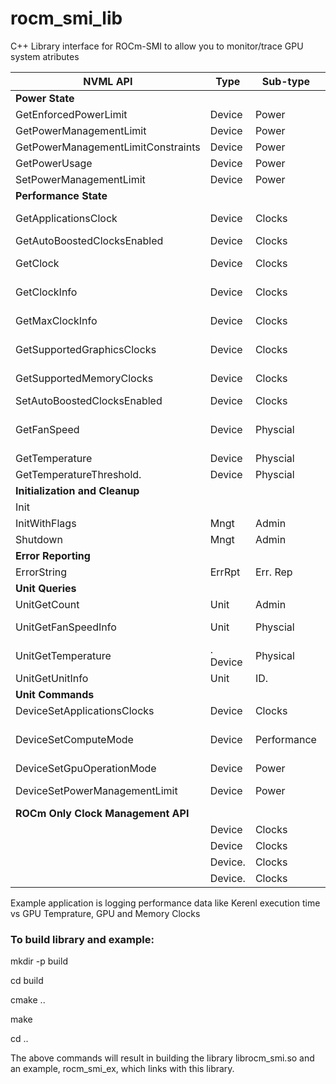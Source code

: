 # rocm_smi_lib

C++ Library interface for ROCm-SMI to allow you to monitor/trace GPU system atributes 

| NVML API	| Type |	Sub-type	| Rocm-smi equivalent API  |
|-------------------|--------|---------------|-----------------------------------|
| **Power State**  | | | |	
| GetEnforcedPowerLimit|	Device	|Power|	rsmi_dev_power_cap_set() |
| GetPowerManagementLimit|	Device	|Power	|rsmi_dev_power_cap_get() |
| GetPowerManagementLimitConstraints|	Device|	Power|	rsmi_dev_power_cap_range_get()|
| GetPowerUsage|	Device| Power | rsmi_dev_power_ave_get()|
| SetPowerManagementLimit |	Device	| Power| rsmi_dev_power_cap_set()|
| **Performance State**  | | | |	
| GetApplicationsClock	| Device |Clocks |	rsmi_dev_get_gpu_sys_freq() rsmi_dev_get_mem_sys_freq()|
| GetAutoBoostedClocksEnabled |	Device	|Clocks| rsmi_dev_perf_level_get()|
| GetClock	|Device	|Clocks	 |rsmi_dev_get_gpu_sys_freq(). rsmi_dev_get_mem_sys_freq()|
| GetClockInfo | 	Device	| Clocks	| rsmi_dev_get_gpu_sys_freq(),  rsmi_dev_get_mem_sys_freq()|
| GetMaxClockInfo | Device	| Clocks	| rsmi_dev_get_gpu_sys_freq(),  rsmi_dev_get_mem_sys_freq()|
| GetSupportedGraphicsClocks|	Device |	Clocks|	rsmi_dev_get_gpu_sys_freq(), rsmi_dev_get_mem_sys_freq()|
| GetSupportedMemoryClocks	|Device| Clocks |rsmi_dev_get_gpu_sys_freq() rsmi_dev_get_mem_sys_freq()|
| SetAutoBoostedClocksEnabled|	Device|	Clocks | rsmi_dev_perf_level_set() |
| GetFanSpeed	| Device | Physcial | rsmi_dev_mon_get_fan_speed() rsmi_dev_mon_get_max_fan_speed()  rsmi_dev_fan_rpms_get() |
| GetTemperature |	Device	|Physcial |	rsmi_dev_temp_metric_get() |
| GetTemperatureThreshold. |	Device	| Physcial | rsmi_dev_temp_metric_get()|
| **Initialization and Cleanup**	| | | |	
| Init	| | | |
| InitWithFlags | Mngt | Admin | rsmi_init() |
| Shutdown| Mngt | 	Admin	 |rsmi_shut_down() |
|**Error Reporting** | | | |		
| ErrorString |	ErrRpt	 |Err. Rep  | rsmi_status_string()  |
| **Unit Queries**	| | | |		
| UnitGetCount  |Unit | Admin | rsmi_num_monitor_devices()  |
| UnitGetFanSpeedInfo | Unit | Physcial | rsmi_dev_fan_rpms_get(), rsmi_dev_van_speed_get() |
| UnitGetTemperature |. Device | Physical | rsmi_dev_temp_metric_get() |
| UnitGetUnitInfo| 	Unit |ID. | rsmi_dev_id_get() (device ID) | 
| **Unit Commands**	| | | |		
| DeviceSetApplicationsClocks |	Device | Clocks| rsmi_dev_gpu_clk_freq_set() |
| DeviceSetComputeMode |	Device | Performance | rsmi_dev_power_profile_set() rsmi_dev_gpu_clk_freq_set() rsmi_dev_perf_level_set() |
| DeviceSetGpuOperationMode|	Device |	Power | rsmi_dev_power_profile_set()|
| DeviceSetPowerManagementLimit	| Device |	Power | rsmi_dev_power_cap_set() rsmi_dev_power_profile_set()|
| **ROCm Only Clock Management API**	| | | 
|	| Device |	Clocks	| rsmi_dev_perf_level_get() |
|	| Device |	Clocks| rsmi_dev_perf_level_set() |
|	| Device. |	Clocks	| rsmi_dev_overdrive_level_get() |
|	| Device. |	Clocks |	rsmi_dev_overdrive_level_set() |

Example application is logging performance data like Kerenl execution time  vs GPU Temprature,  GPU and Memory Clocks 

### To build library and example:
mkdir -p build

cd build

cmake ..

make

cd ..

The above commands will result in building the library librocm_smi.so and
an example, rocm_smi_ex, which links with this library.


